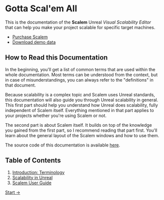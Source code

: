 # Gotta Scal'em All

This is the documentation of the **Scalem** Unreal _Visual Scalability Editor_ that can help you make your project scalable for specific target machines.

- [Purchase Scalem](https://fab.com)
- [Download demo data](Scalem-DemoData.zip)

## How to Read this Documentation

In the beginning, you'll get a list of common terms that are used within the whole documentation.
Most terms can be understood from the context, but in case of misunderstandings, you can always refer to the "definitions" in that document. 

Because scalability is a complex topic and Scalem uses Unreal standards, this documentation will also guide you through Unreal scalability in general.
This first part should help you understand how Unreal does scalability, fully independent of Scalem itself.
Everything mentioned in that part applies to your projects whether you're using Scalem or not.

The second part is about Scalem itself.
It builds on top of the knowledge you gained from the first part, so I recommend reading that part first.
You'll learn about the general layout of the Scalem windows and how to use them.

The source code of this documentation is available [here](https://github.com/sirjofri/Scalem-Docs).

## Table of Contents

1. [Introduction: Terminology](Intro-Terminology/index.md)
2. [Scalability in Unreal](Scalability-in-Unreal/index.md)
3. [Scalem User Guide](Scalem-User-Guide/index.md)

[Start →](Intro-Terminology/index.md)